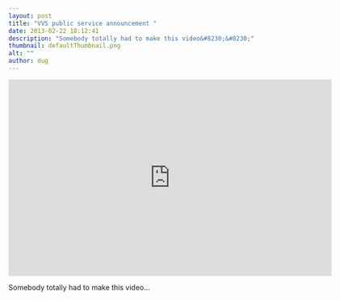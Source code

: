 ```yaml
---
layout: post
title: "VVS public service announcement "
date: 2013-02-22 18:12:41
description: "Somebody totally had to make this video&#8230;&#8230;"
thumbnail: defaultThumbnail.png
alt: ""
author: dug
---
```


<iframe width="640" height="390" src="http://www.youtube.com/embed/Bt9zSfinwFA" frameborder="0" allowfullscreen></iframe>

Somebody totally had to make this video...
